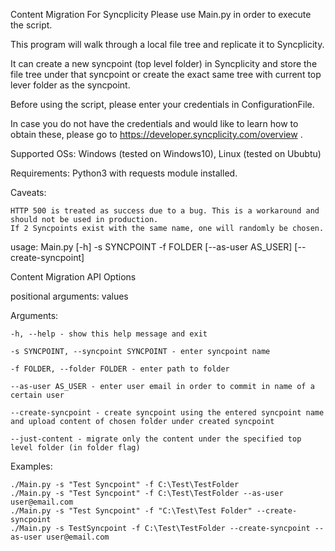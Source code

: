 Content Migration For Syncplicity Please use Main.py in order to execute the script.

This program will walk through a local file tree and replicate it to Syncplicity.

It can create a new syncpoint (top level folder) in Syncplicity and store the file tree under that syncpoint or create the exact same tree with current top lever folder as the syncpoint.

Before using the script, please enter your credentials in ConfigurationFile.

In case you do not have the credentials and would like to learn how to obtain these, please go to https://developer.syncplicity.com/overview .

Supported OSs: Windows (tested on Windows10), Linux (tested on Ububtu)

Requirements: Python3 with requests module installed.

Caveats:

    HTTP 500 is treated as success due to a bug. This is a workaround and should not be used in production.
    If 2 Syncpoints exist with the same name, one will randomly be chosen.

usage: Main.py [-h] -s SYNCPOINT -f FOLDER [--as-user AS_USER] [--create-syncpoint]

Content Migration API Options

positional arguments: values

Arguments:

    -h, --help - show this help message and exit

    -s SYNCPOINT, --syncpoint SYNCPOINT - enter syncpoint name

    -f FOLDER, --folder FOLDER - enter path to folder

    --as-user AS_USER - enter user email in order to commit in name of a certain user

    --create-syncpoint - create syncpoint using the entered syncpoint name and upload content of chosen folder under created syncpoint

    --just-content - migrate only the content under the specified top level folder (in folder flag)

Examples:

    ./Main.py -s "Test Syncpoint" -f C:\Test\TestFolder
    ./Main.py -s "Test Syncpoint" -f C:\Test\TestFolder --as-user user@email.com
    ./Main.py -s "Test Syncpoint" -f "C:\Test\Test Folder" --create-syncpoint
    ./Main.py -s TestSyncpoint -f C:\Test\TestFolder --create-syncpoint --as-user user@email.com

